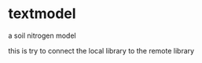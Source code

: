 # textmodel
 a soil nitrogen model

 this is try to connect the local library to the remote library
